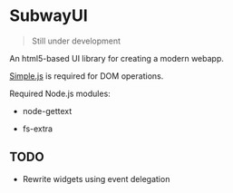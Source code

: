 # SubwayUI

>Still under development

An html5-based UI library for creating a modern webapp.

[Simple.js](https://github.com/SubwayDesktop/simple.js) is required for DOM operations.

Required Node.js modules:

- node-gettext

- fs-extra

## TODO

- Rewrite widgets using event delegation